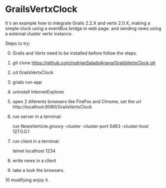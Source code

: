 GrailsVertxClock
================

It´s an example how to integrate Grails 2.2.X and vertx 2.0.X, making a simple clock using a eventBus bridge in web page.
and sending news using a external cluster vertx instance.

Steps to try:

0. Grails and Vertx need to be installed before follow the steps.

1. git clone https://github.com/rodrigoSaladoAnaya/GrailsVertxClock.git

2. cd GrailsVertxClock

3. grials run-app

4. uninstall InternetExplorer

5. open 2 diferents browsers like FireFox and Chrome, set the url http://localhost:8080/GrailsVertxClock

6. run server in a terminal:

    run NewsVerticle.groovy -cluster -cluster-port 5463 -cluster-host 127.0.0.1

7. run client in a terminal:

    telnet localhost 1234

8. write news in a client

9. take a look the browsers.

10 modifying enjoy it.


